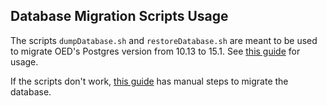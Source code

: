 ## Database Migration Scripts Usage

The scripts ``` dumpDatabase.sh ``` and ``` restoreDatabase.sh ``` are meant to be used to migrate OED's Postgres version from 10.13 to 15.1. See [this guide](../../Documentation/Script%20Database%20Migration%20Steps) for usage.

If the scripts don't work, [this guide](../../Documentation/Manual%20Database%20Migration%20Steps) has manual steps to migrate the database.